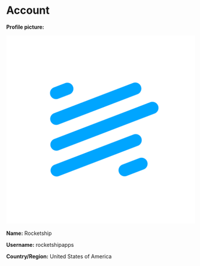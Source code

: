 # Account

**Profile picture:**

![Profile](profile.png)

**Name:** Rocketship

**Username:** rocketshipapps

**Country/Region:** United States of America
